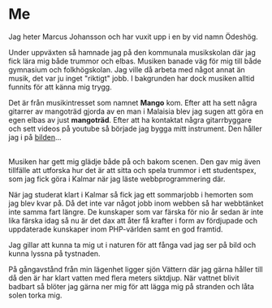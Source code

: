 Me
==========
Jag heter Marcus Johansson och har vuxit upp i en by vid namn Ödeshög.

Under uppväxten så hamnade jag på den kommunala musikskolan där jag fick lära mig både trummor och elbas. Musiken banade väg för mig till både gymnasium och
folkhögskolan. Jag ville då arbeta med något annat än musik, det var ju inget "riktigt" jobb. I bakgrunden har dock musiken alltid funnits för att känna mig trygg.

Det är från musikintresset som namnet **Mango** kom. Efter att ha sett några gitarrer av mangoträd gjorda av en man i Malaisia blev jag sugen att
göra en egen elbas av just **mangoträd**. Efter att ha kontaktat några gitarrbyggare och sett videos på youtube så började jag bygga mitt instrument.
Den håller jag i på [bilden](#mangobas)...


<br />
Musiken har gett mig glädje både på och bakom scenen. Den gav mig även tillfälle att utforska hur det är att sitta och spela trummor i ett studentspex,
som jag fick göra i Kalmar när jag läste webbprogrammering där.

När jag studerat klart i Kalmar så fick jag ett sommarjobb i hemorten som jag blev kvar på. Då det inte var något jobb inom webben så har webbtänket inte samma fart längre.
De kunskaper som var färska för nio år sedan är inte lika färska idag så nu är det dax att åter få krafter i form av fördjupade och uppdaterade kunskaper inom
PHP-världen samt en god framtid.

Jag gillar att kunna ta mig ut i naturen för att fånga vad jag ser på bild och kunna lyssna på tystnaden.

På gångavstånd från min lägenhet ligger sjön Vättern där jag gärna håller till då den är har klart vatten med flera meters siktdjup. 
När vattnet blivit badbart så blöter jag gärna ner mig för att lägga mig på stranden och låta solen torka mig.